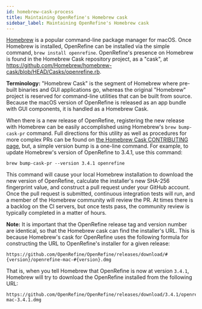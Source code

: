 ```yaml
---
id: homebrew-cask-process
title: Maintaining OpenRefine's Homebrew cask
sidebar_label: Maintaining OpenRefine's Homebrew cask
---
```


[Homebrew](https://brew.sh) is a popular command-line package manager for macOS. Once Homebrew is installed, OpenRefine can be installed via the simple command, `brew install openrefine`. OpenRefine's presence on Homebrew is found in the Homebrew Cask repository project, as a "cask", at https://github.com/Homebrew/homebrew-cask/blob/HEAD/Casks/openrefine.rb.

**Terminology:** "Homebrew Cask" is the segment of Homebrew where pre-built binaries and GUI applications go, whereas the original "Homebrew" project is reserved for command-line utilities that can be built from source. Because the macOS version of OpenRefine is released as an app bundle with GUI components, it is handled as a Homebrew Cask.

When there is a new release of OpenRefine, registering the new release with Homebrew can be easily accomplished using Homebrew's `brew bump-cask-pr` command. Full directions for this utility as well as procedures for more complex PRs can be found on [the Homebrew Cask CONTRIBUTING page](https://github.com/Homebrew/homebrew-cask/blob/master/CONTRIBUTING.md), but, a simple version bump is a one-line command. For example, to update Homebrew's version of OpenRefine to 3.4.1, use this command:

```
brew bump-cask-pr --version 3.4.1 openrefine
```

This command will cause your local Homebrew installation to download the new version of OpenRefine, calculate the installer's new SHA-256 fingerprint value, and construct a pull request under your GitHub account. Once the pull request is submitted, continuous integration tests will run, and a member of the Homebrew community will review the PR. At times there is a backlog on the CI servers, but once tests pass, the community review is typically completed in a matter of hours.

**Note:** It is important that the OpenRefine release tag and version number are identical, so that the Homebrew cask can find the installer's URL. This is because Homebrew's cask for OpenRefine uses the following formula for constructing the URL to OpenRefine's installer for a given release:

```
https://github.com/OpenRefine/OpenRefine/releases/download/#{version}/openrefine-mac-#{version}.dmg
```

That is, when you tell Homebrew that OpenRefine is now at version `3.4.1`, Homebrew will try to download the OpenRefine installed from the following URL:

```
https://github.com/OpenRefine/OpenRefine/releases/download/3.4.1/openrefine-mac-3.4.1.dmg
```
